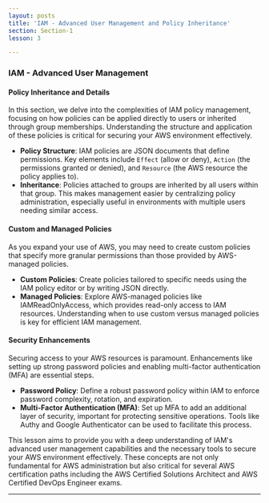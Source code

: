 ```yaml
---
layout: posts
title: 'IAM - Advanced User Management and Policy Inheritance'
section: Section-1
lesson: 3

---
```


### IAM - Advanced User Management

#### Policy Inheritance and Details

In this section, we delve into the complexities of IAM policy management, focusing on how policies can be applied directly to users or inherited through group memberships. Understanding the structure and application of these policies is critical for securing your AWS environment effectively.

- **Policy Structure**: IAM policies are JSON documents that define permissions. Key elements include `Effect` (allow or deny), `Action` (the permissions granted or denied), and `Resource` (the AWS resource the policy applies to).
- **Inheritance**: Policies attached to groups are inherited by all users within that group. This makes management easier by centralizing policy administration, especially useful in environments with multiple users needing similar access.

<!-- pagebreak -->

#### Custom and Managed Policies

As you expand your use of AWS, you may need to create custom policies that specify more granular permissions than those provided by AWS-managed policies.

- **Custom Policies**: Create policies tailored to specific needs using the IAM policy editor or by writing JSON directly.
- **Managed Policies**: Explore AWS-managed policies like IAMReadOnlyAccess, which provides read-only access to IAM resources. Understanding when to use custom versus managed policies is key for efficient IAM management.

<!-- pagebreak -->

#### Security Enhancements

Securing access to your AWS resources is paramount. Enhancements like setting up strong password policies and enabling multi-factor authentication (MFA) are essential steps.

- **Password Policy**: Define a robust password policy within IAM to enforce password complexity, rotation, and expiration.
- **Multi-Factor Authentication (MFA)**: Set up MFA to add an additional layer of security, important for protecting sensitive operations. Tools like Authy and Google Authenticator can be used to facilitate this process.

This lesson aims to provide you with a deep understanding of IAM's advanced user management capabilities and the necessary tools to secure your AWS environment effectively. These concepts are not only fundamental for AWS administration but also critical for several AWS certification paths including the AWS Certified Solutions Architect and AWS Certified DevOps Engineer exams.

---
